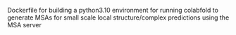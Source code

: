 Dockerfile for building a python3.10 environment for running colabfold to generate MSAs for small scale local structure/complex predictions using the MSA server
